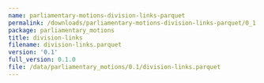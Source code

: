 ```yaml
---
name: parliamentary-motions-division-links-parquet
permalink: /downloads/parliamentary-motions-division-links-parquet/0_1
package: parliamentary_motions
title: division-links
filename: division-links.parquet
version: '0.1'
full_version: 0.1.0
file: /data/parliamentary_motions/0.1/division-links.parquet
---
```

